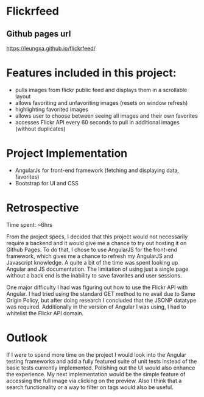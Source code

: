 # Flickrfeed

## Github pages url
https://leungxa.github.io/flickrfeed/

# Features included in this project:
- pulls images from flickr public feed and displays them in a scrollable layout
- allows favoriting and unfavoriting images (resets on window refresh)
- highlighting favorited images
- allows user to choose between seeing all images and their own favorites
- accesses Flickr API every 60 seconds to pull in additional images (without duplicates)


# Project Implementation
- AngularJs for front-end framework (fetching and displaying data, favorites)
- Bootstrap for UI and CSS


# Retrospective
Time spent: ~6hrs

From the project specs, I decided that this project would not necessarily require a backend
and it would give me a chance to try out hosting it on Github Pages. To do that, I chose to
use AngularJS for the front-end framework, which gives me a chance to refresh my AngularJS
and Javascript knowledge. A quite a bit of the time was spent looking up Angular and JS
documentation. The limitation of using just a single page without a back end is the inability
to save favorites and user sessions.

One major difficulty I had was figuring out how to use the Flickr API with Angular. I had tried
using the standard GET method to no avail due to Same Origin Policy, but after doing research
I concluded that the JSONP datatype was required. Additionally in the version of Angular I was
using, I had to whitelist the Flickr API domain.

# Outlook
If I were to spend more time on the project I would look into the Angular testing frameworks
and add a fully featured suite of unit tests instead of the basic tests currently implemented.
Polishing out the UI would also enhance the experience. My next implementation would be the
simple feature of accessing the full image via clicking on the preview. Also I think that a
search functionality or a way to filter on tags would also be useful.

